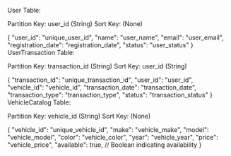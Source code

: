 User Table:

Partition Key: user_id (String)
Sort Key: (None)

{
  "user_id": "unique_user_id",
  "name": "user_name",
  "email": "user_email",
  "registration_date": "registration_date",
  "status": "user_status"
}
UserTransaction Table:

Partition Key: transaction_id (String)
Sort Key: user_id (String)

{
  "transaction_id": "unique_transaction_id",
  "user_id": "user_id",
  "vehicle_id": "vehicle_id",
  "transaction_date": "transaction_date",
  "transaction_type": "transaction_type",
  "status": "transaction_status"
}
VehicleCatalog Table:

Partition Key: vehicle_id (String)
Sort Key: (None)

{
  "vehicle_id": "unique_vehicle_id",
  "make": "vehicle_make",
  "model": "vehicle_model",
  "color": "vehicle_color",
  "year": "vehicle_year",
  "price": "vehicle_price",
  "available": true, // Boolean indicating availability
}